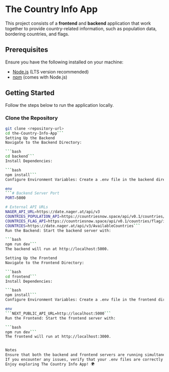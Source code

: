 # The Country Info App

This project consists of a **frontend** and **backend** application that work together to provide country-related information, such as population data, bordering countries, and flags.

## Prerequisites

Ensure you have the following installed on your machine:
- [Node.js](https://nodejs.org/) (LTS version recommended)
- [npm](https://www.npmjs.com/) (comes with Node.js)

## Getting Started

Follow the steps below to run the application locally.

### Clone the Repository

```bash
git clone <repository-url>
cd the-Country-Info-App```
Setting Up the Backend
Navigate to the Backend Directory:

```bash
cd backend```
Install Dependencies:

```bash
npm install```
Configure Environment Variables: Create a .env file in the backend directory and add the following variables:

env
```# Backend Server Port
PORT=5000

# External API URLs
NAGER_API_URL=https://date.nager.at/api/v3
COUNTRIES_POPULATION_API=https://countriesnow.space/api/v0.1/countries/population
COUNTRIES_FLAG_API=https://countriesnow.space/api/v0.1/countries/flag/images
COUNTRIES=https://date.nager.at/api/v3/AvailableCountries```
Run the Backend: Start the backend server with:

```bash
npm run dev```
The backend will run at http://localhost:5000.

Setting Up the Frontend
Navigate to the Frontend Directory:

```bash
cd frontend```
Install Dependencies:

```bash
npm install```
Configure Environment Variables: Create a .env file in the frontend directory and add the following variable:

env
```NEXT_PUBLIC_API_URL=http://localhost:5000```
Run the Frontend: Start the frontend server with:

```bash
npm run dev```
The frontend will run at http://localhost:3000.


Notes
Ensure that both the backend and frontend servers are running simultaneously for the app to work correctly.
If you encounter any issues, verify that your .env files are correctly set up.
Enjoy exploring The Country Info App! 🌍
